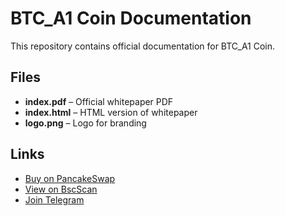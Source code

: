 # BTC_A1 Coin Documentation

This repository contains official documentation for BTC_A1 Coin.

## Files
- **index.pdf** – Official whitepaper PDF
- **index.html** – HTML version of whitepaper
- **logo.png** – Logo for branding

## Links
- [Buy on PancakeSwap](https://pancakeswap.finance/swap?inputCurrency=BNB&outputCurrency=0xde9b14f65cdc02941cb13feb3824d23e3f5a7f5e)
- [View on BscScan](https://bscscan.com/token/0xde9b14f65cdc02941cb13feb3824d23e3f5a7f5e)
- [Join Telegram](https://t.me/btc_a1_official)
